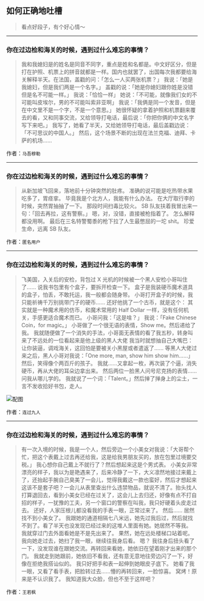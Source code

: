 ## 如何正确地吐槽

> 看点好段子，有个好心情～


 
---

### 你在过边检和海关的时候，遇到过什么难忘的事情？

> 我和我媳妇是的姓名是同音不同字，重点是姓和名都是。中文好区分，但是打在护照、机票上的拼音就都是一样。国内也就罢了，出国每次我都要给海关解释半天。在法国，盖戳的问：「怎么一人买两张机票？」
> 我说：「她是我媳妇，但是我们两是一个名字。」
> 盖戳的说：「她是你媳妇跟你姓是没错 但是名不可能一样。」
> 我说：「恰恰一样」
> 她说：「不可能，就像我们女的不可能叫皮埃尔，男的不可能叫索非亚啊」
> 我说：「我俩是同一个发音，但是在中文里不是一个字，不是一个意思。」
> 她很怀疑的拿着护照和机票翻来覆去的看，又和同事交流，又给领导打电话，最后说：「你把你俩的中文名字写下来吧。」
> 我写了，她看了半天，又给她领导打电话，最后盖戳边说：「不可思议的中国人。」
> 然后，这个场景不断的出现在法兰克福、迪拜、卡萨的机场......


作者：`马吾穆勒`

---

### 你在过边检和海关的时候，遇到过什么难忘的事情？

> 从新加坡飞回来，落地前十分钟突然的肚疼。
> 准确的说可能是吃热带水果吃多了，胃痉挛。
> 毕竟我是个北方人，我能有什么办法。
> 在大厅取行李的时候，突然胃抽抽了一下。
> 那段时间扫毒比较火。
> SB 队友扶着我冒出来一句：「回去再拉，这有警察。」
> 嗯，对，没错，直接被枪指着了。
> 怎么解释都没用啊。
> 最后在三名特警蜀黍的枪下拉了人生最憋屈的一坨 shit。
> 珍爱生命，远离 SB 队友。


作者：`匿名用户`

---

### 你在过边检和海关的时候，遇到过什么难忘的事情？

> 飞美国，入关后的安检，背包过 X 光机的时候被一个黑人安检小哥叫住了……
> 说我书包里有个盒子，要拆开检查一下。
> 盒子是我装硬币魔术道具的盒子，怕丢，不敢托运，我一般都会随身带。
> 小哥打开盒子的时候，我只能祈祷千万别挑带门子的硬币……
> 还好他挑了一个古币，就是这个：
> 其实就是一种魔术用的仿币，和魔术常用的 Half Dollar 一样，没有任何机关，手感更适合魔术而已。
> 小哥问我：「这是啥？」
> 我说：「Fake Chinese Coin，for magic。」
> 小哥做了一个很无语的表情，Show me。然后递给了我。
> 我就随便做了一个消失的手法，小哥面无表情的看了我五秒，转身叫来了不远处的一位看起来是他上级的黑人大佬
> 我当时就想抽自己大嘴巴：让你装逼，调戏海关，这回怕是要被关小黑屋或者遣返了……
> 等黑人大佬过来之后，黑人小哥对我说：「One more, man, show him show him……」然后，笑得像个两百斤的孩子。
> 我就……又拿起一枚，再次装了个逼，消失硬币，再从大佬的耳朵边拿出来。
> 然后两位一脸黑人问号尼克扬的表情……问我从哪儿学的。
> 我就说了一个词：「Talent。」然后掸了掸身上的尘土，一言不发收拾好书包，走人。



![配图](http://pic3.zhimg.com/70/v2-75c7767f83d6b8df2fb2a0209d243afa_b.jpg)


作者：`连过九人`

---

### 你在过边检和海关的时候，遇到过什么难忘的事情？

> 有一次入境的时候，我是一个人，然后旁边一个小美女对我说：「大哥帮个忙，把这个表戴上过去再还给我，这是给我男朋友买的，放在包里过境要交税。」
> 我心想你自己戴上不就行了？然后想起来这是个男式表。
> 小美女非常漂亮的样子，我以为是艳遇来了，后来冷静了一下，大义凛然地接过来戴上了，还抬起手腕自己臭美了一会儿，觉得我戴这一款也蛮好，然后才想起来这该不是套子吧？一会儿从表里查出什么违禁物品，就说不清了。抬头找人打算退回去，看到小美女已经在过关了，这会儿上去归还，好像有点不打自招的样子，一犹豫的工夫，另一个窗口的警察在叫我，我只好硬着头皮走过去。
> 还好，人家压根儿都没看我的手表一眼，正常过来了。
> 然后……
> 居然找不到小美女了。
> 我跟她的通道相隔七八米远，她先过我后过，然后就找不到了。看了半天也没发现已经过来的这堆人里面有她。她居然不等我。
> 我就穿过门去外面看她是不是先出来了。
> 果然，她在远处楼梯口站着呢。我向她走过去，她扫了我一眼，继续往我身后看。
> 嗯？
> 我往身后扭头看了一下，没发现谁在跟她交流。再转回来看她，她依旧在望着刚才出来的那个门。
> 我就走到她跟前，她依旧不看我，还有意无意地往旁边闪了一下，好像在拒绝我搭讪似的。
> 我只好把手和表一起伸到她眼皮子底下。
> 她看了我一眼，又看了看手表，把脸转过去……懵的再转回来，一脸惊喜。
> 窝烤！原来是不认识我了。
> 我知道我大众脸，但也不至于这样吧？


作者：`王若枫`